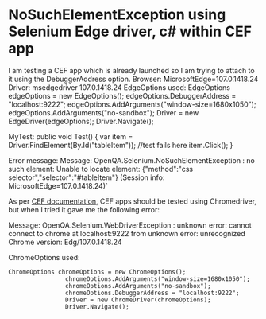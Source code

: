 
# NoSuchElementException using Selenium Edge driver, c# within CEF app

I am testing a CEF app which is already launched so I am trying to attach to it using the DebuggerAddress option.
Browser: MicrosoftEdge=107.0.1418.24
Driver:  msedgedriver 107.0.1418.24
EdgeOptions used:
   EdgeOptions edgeOptions = new EdgeOptions();
                edgeOptions.DebuggerAddress = "localhost:9222";
                edgeOptions.AddArguments("window-size=1680x1050");
                edgeOptions.AddArguments("no-sandbox");
                Driver = new EdgeDriver(edgeOptions);
                Driver.Navigate();

MyTest:
      public void Test()
        {
            var item = Driver.FindElement(By.Id("tableItem")); //test fails here
            item.Click();
        }

Error message:
  Message: 
OpenQA.Selenium.NoSuchElementException : no such element: Unable to locate element: {"method":"css selector","selector":"#tableItem"}
  (Session info: MicrosoftEdge=107.0.1418.24)`


As per [CEF documentation](https://bitbucket.org/chromiumembedded/cef/wiki/UsingChromeDriver), CEF apps should be tested using Chromedriver, but when I tried it gave me the following error: 

Message: 
OpenQA.Selenium.WebDriverException : unknown error: cannot connect to chrome at localhost:9222
from unknown error: unrecognized Chrome version: Edg/107.0.1418.24

ChromeOptions used: 


```
ChromeOptions chromeOptions = new ChromeOptions();
                chromeOptions.AddArguments("window-size=1680x1050");
                chromeOptions.AddArguments("no-sandbox");
                chromeOptions.DebuggerAddress = "localhost:9222";
                Driver = new ChromeDriver(chromeOptions);
                Driver.Navigate();
```



        